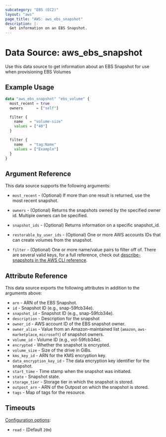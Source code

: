 ```yaml
---
subcategory: "EBS (EC2)"
layout: "aws"
page_title: "AWS: aws_ebs_snapshot"
description: |-
  Get information on an EBS Snapshot.
---
```


# Data Source: aws_ebs_snapshot

Use this data source to get information about an EBS Snapshot for use when provisioning EBS Volumes

## Example Usage

```terraform
data "aws_ebs_snapshot" "ebs_volume" {
  most_recent = true
  owners      = ["self"]

  filter {
    name   = "volume-size"
    values = ["40"]
  }

  filter {
    name   = "tag:Name"
    values = ["Example"]
  }
}
```

## Argument Reference

This data source supports the following arguments:

* `most_recent` - (Optional) If more than one result is returned, use the most recent snapshot.

* `owners` - (Optional) Returns the snapshots owned by the specified owner id. Multiple owners can be specified.

* `snapshot_ids` - (Optional) Returns information on a specific snapshot_id.

* `restorable_by_user_ids` - (Optional) One or more AWS accounts IDs that can create volumes from the snapshot.

* `filter` - (Optional) One or more name/value pairs to filter off of. There are
several valid keys, for a full reference, check out
[describe-snapshots in the AWS CLI reference][1].

## Attribute Reference

This data source exports the following attributes in addition to the arguments above:

* `arn` - ARN of the EBS Snapshot.
* `id` - Snapshot ID (e.g., snap-59fcb34e).
* `snapshot_id` - Snapshot ID (e.g., snap-59fcb34e).
* `description` - Description for the snapshot
* `owner_id` - AWS account ID of the EBS snapshot owner.
* `owner_alias` - Value from an Amazon-maintained list (`amazon`, `aws-marketplace`, `microsoft`) of snapshot owners.
* `volume_id` - Volume ID (e.g., vol-59fcb34e).
* `encrypted` - Whether the snapshot is encrypted.
* `volume_size` - Size of the drive in GiBs.
* `kms_key_id` - ARN for the KMS encryption key.
* `data_encryption_key_id` - The data encryption key identifier for the snapshot.
* `start_time` - Time stamp when the snapshot was initiated.
* `state` - Snapshot state.
* `storage_tier` - Storage tier in which the snapshot is stored.
* `outpost_arn` - ARN of the Outpost on which the snapshot is stored.
* `tags` - Map of tags for the resource.

## Timeouts

[Configuration options](https://developer.hashicorp.com/terraform/language/resources/syntax#operation-timeouts):

- `read` - (Default `20m`)

[1]: http://docs.aws.amazon.com/cli/latest/reference/ec2/describe-snapshots.html
